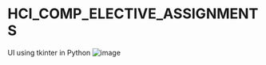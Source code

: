 # HCI_COMP_ELECTIVE_ASSIGNMENTS
UI using tkinter in Python 
![image](https://github.com/RidhimaSinare/HCI_COMP_ELECTIVE_ASSIGNMENTS/assets/97884043/80a6c56c-bc5f-41ca-a2e2-f522046f654f)


